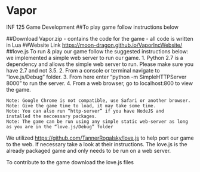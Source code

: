 # Vapor
INF 125 Game Development
##To play game follow instructions below 

##Download Vapor.zip
	- contains the code for the game 
	- all code is written in Lua 
##Website Link 
	https://moon-dragon.github.io/VaporIncWebsite/
##love.js
	To run & play our game follow the suggested instructions below: 	we implemented a simple web server to run our game. 
	1. Python 2.7 is a dependency and allows the simple web server to 	run. Please make sure you have 2.7 and not 3.5. 
	2. From a console or terminal navigate to “love.js/Debug” 	folder. 
	3. From here enter “python -m SimpleHTTPServer 8000” to run the 	server. 
	4. From a web browser, go to localhost:800 to view the game. 

	Note: Google Chrome is not compatible, use Safari or another browser.
	Note: Give the game time to load, it may take some time. 
	Note: You can also run “http-server” if you have NodeJS and 	installed the neccessary packages. 
	Note: The game can be run using any simple static web-server as long 	as you are in the “love.js/Debug” folder
We utilized https://github.com/TannerRogalsky/love.js to help port our game to the web. If necessary take a look at their 
instructions. 
The love.js is the already packaged game and only needs to be run on a web server. 

To contribute to the game download the love.js files
